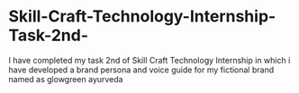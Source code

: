 # Skill-Craft-Technology-Internship-Task-2nd-
I have completed my task 2nd of Skill Craft Technology Internship in which i have developed a brand persona and voice guide for my fictional brand named as glowgreen ayurveda 
